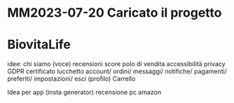 # MM2023-07-20 Caricato il progetto

# BiovitaLife

idee:
chi siamo (voce)
recensioni
score
polo di vendita
accessibilità
privacy
GDPR
certificato lucchetto
account/ ordini/ messaggi/ notifiche/ pagamenti/ preferiti/ impostazioni/ esci (profilo)
Carrello

Idea per app (insta generator)
recensione pc amazon
